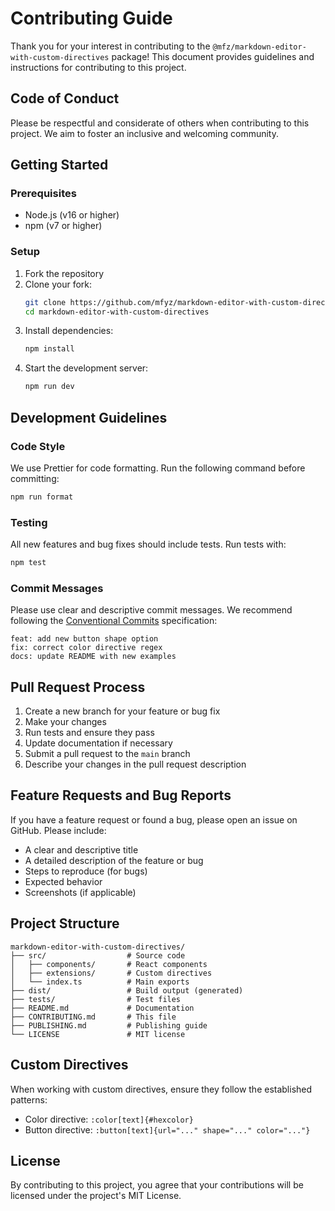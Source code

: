 # Contributing Guide

Thank you for your interest in contributing to the `@mfz/markdown-editor-with-custom-directives` package! This document provides guidelines and instructions for contributing to this project.

## Code of Conduct

Please be respectful and considerate of others when contributing to this project. We aim to foster an inclusive and welcoming community.

## Getting Started

### Prerequisites

- Node.js (v16 or higher)
- npm (v7 or higher)

### Setup

1. Fork the repository
2. Clone your fork:
   ```bash
   git clone https://github.com/mfyz/markdown-editor-with-custom-directives.git
   cd markdown-editor-with-custom-directives
   ```
3. Install dependencies:
   ```bash
   npm install
   ```
4. Start the development server:
   ```bash
   npm run dev
   ```

## Development Guidelines

### Code Style

We use Prettier for code formatting. Run the following command before committing:

```bash
npm run format
```

### Testing

All new features and bug fixes should include tests. Run tests with:

```bash
npm test
```

### Commit Messages

Please use clear and descriptive commit messages. We recommend following the [Conventional Commits](https://www.conventionalcommits.org/) specification:

```
feat: add new button shape option
fix: correct color directive regex
docs: update README with new examples
```

## Pull Request Process

1. Create a new branch for your feature or bug fix
2. Make your changes
3. Run tests and ensure they pass
4. Update documentation if necessary
5. Submit a pull request to the `main` branch
6. Describe your changes in the pull request description

## Feature Requests and Bug Reports

If you have a feature request or found a bug, please open an issue on GitHub. Please include:

- A clear and descriptive title
- A detailed description of the feature or bug
- Steps to reproduce (for bugs)
- Expected behavior
- Screenshots (if applicable)

## Project Structure

```
markdown-editor-with-custom-directives/
├── src/                  # Source code
│   ├── components/       # React components
│   ├── extensions/       # Custom directives
│   └── index.ts          # Main exports
├── dist/                 # Build output (generated)
├── tests/                # Test files
├── README.md             # Documentation
├── CONTRIBUTING.md       # This file
├── PUBLISHING.md         # Publishing guide
└── LICENSE               # MIT license
```

## Custom Directives

When working with custom directives, ensure they follow the established patterns:

- Color directive: `:color[text]{#hexcolor}`
- Button directive: `:button[text]{url="..." shape="..." color="..."}`

## License

By contributing to this project, you agree that your contributions will be licensed under the project's MIT License.
